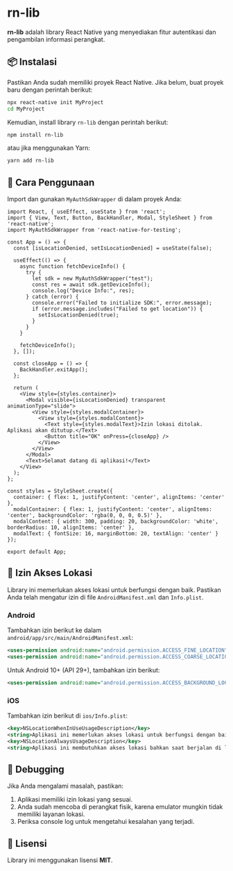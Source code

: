 # rn-lib

**rn-lib** adalah library React Native yang menyediakan fitur autentikasi dan pengambilan informasi perangkat.

## 📦 Instalasi

Pastikan Anda sudah memiliki proyek React Native. Jika belum, buat proyek baru dengan perintah berikut:

```sh
npx react-native init MyProject
cd MyProject
```

Kemudian, install library `rn-lib` dengan perintah berikut:

```sh
npm install rn-lib
```

atau jika menggunakan Yarn:

```sh
yarn add rn-lib
```

## 🚀 Cara Penggunaan

Import dan gunakan `MyAuthSdkWrapper` di dalam proyek Anda:

```tsx
import React, { useEffect, useState } from 'react';
import { View, Text, Button, BackHandler, Modal, StyleSheet } from 'react-native';
import MyAuthSdkWrapper from 'react-native-for-testing';

const App = () => {
  const [isLocationDenied, setIsLocationDenied] = useState(false);

  useEffect(() => {
    async function fetchDeviceInfo() {
      try {
        let sdk = new MyAuthSdkWrapper("test");
        const res = await sdk.getDeviceInfo();
        console.log("Device Info:", res);
      } catch (error) {
        console.error("Failed to initialize SDK:", error.message);
        if (error.message.includes("Failed to get location")) {
          setIsLocationDenied(true);
        }
      }
    }

    fetchDeviceInfo();
  }, []);

  const closeApp = () => {
    BackHandler.exitApp();
  };

  return (
    <View style={styles.container}>
      <Modal visible={isLocationDenied} transparent animationType="slide">
        <View style={styles.modalContainer}>
          <View style={styles.modalContent}>
            <Text style={styles.modalText}>Izin lokasi ditolak. Aplikasi akan ditutup.</Text>
            <Button title="OK" onPress={closeApp} />
          </View>
        </View>
      </Modal>
      <Text>Selamat datang di aplikasi!</Text>
    </View>
  );
};

const styles = StyleSheet.create({
  container: { flex: 1, justifyContent: 'center', alignItems: 'center' },
  modalContainer: { flex: 1, justifyContent: 'center', alignItems: 'center', backgroundColor: 'rgba(0, 0, 0, 0.5)' },
  modalContent: { width: 300, padding: 20, backgroundColor: 'white', borderRadius: 10, alignItems: 'center' },
  modalText: { fontSize: 16, marginBottom: 20, textAlign: 'center' }
});

export default App;
```

## 📍 Izin Akses Lokasi

Library ini memerlukan akses lokasi untuk berfungsi dengan baik. Pastikan Anda telah mengatur izin di file `AndroidManifest.xml` dan `Info.plist`.

### **Android**
Tambahkan izin berikut ke dalam `android/app/src/main/AndroidManifest.xml`:

```xml
<uses-permission android:name="android.permission.ACCESS_FINE_LOCATION" />
<uses-permission android:name="android.permission.ACCESS_COARSE_LOCATION" />
```

Untuk Android 10+ (API 29+), tambahkan izin berikut:

```xml
<uses-permission android:name="android.permission.ACCESS_BACKGROUND_LOCATION" />
```

### **iOS**
Tambahkan izin berikut di `ios/Info.plist`:

```xml
<key>NSLocationWhenInUseUsageDescription</key>
<string>Aplikasi ini memerlukan akses lokasi untuk berfungsi dengan baik.</string>
<key>NSLocationAlwaysUsageDescription</key>
<string>Aplikasi ini membutuhkan akses lokasi bahkan saat berjalan di latar belakang.</string>
```

## 🔄 Debugging
Jika Anda mengalami masalah, pastikan:
1. Aplikasi memiliki izin lokasi yang sesuai.
2. Anda sudah mencoba di perangkat fisik, karena emulator mungkin tidak memiliki layanan lokasi.
3. Periksa console log untuk mengetahui kesalahan yang terjadi.

## 📜 Lisensi
Library ini menggunakan lisensi **MIT**.

